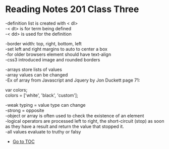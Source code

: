 # Reading Notes 201 Class Three

-definition list is created with < dl>  
-< dt> is for term being defined  
-< dd> is used for the definition  

-border width: top, right, bottom, left  
-set left and right margins to auto to center a box  
-for older browsers element should have text-align  
-css3 introduced image and rounded borders  

-arrays store lists of values  
-array values can be changed  
-Ex of array from Javascript and Jquery by Jon Duckett page 71:  

var colors;  
colors = ['white', 'black', 'custom'];  

-weak typing = value type can change  
-strong = opposite  
-object or array is often used to check the existence of an element  
-logical operators are processed left to right, the short-circuit (stop) as soon as they have a result and return the value that stopped it.  
-all values evaluate to truthy or falsy  


- [Go to TOC](README.md)
